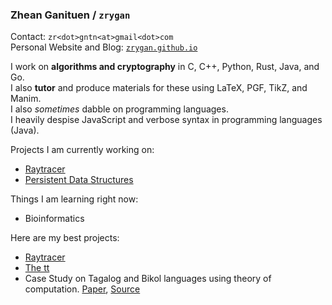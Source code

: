 ### **Zhean Ganituen** / `zrygan`

Contact: `zr<dot>gntn<at>gmail<dot>com` <br>
Personal Website and Blog: [`zrygan.github.io`](zrygan.github.io)

I work on **algorithms and cryptography** in C, C++, Python, Rust, Java, and Go. <br>
I also **tutor** and produce materials for these using LaTeX, PGF, TikZ, and Manim. <br>
I also _sometimes_ dabble on programming languages. <br>
I heavily despise JavaScript and verbose syntax in programming languages (Java).

Projects I am currently working on:
- [Raytracer](https://github.com/zrygan/raytracer)
- [Persistent Data Structures](https://github.com/zrygan/tt/tree/main/DSA%202/Data%20Structures)

Things I am learning right now:
- Bioinformatics

Here are my best projects:
- [Raytracer](https://github.com/zrygan/raytracer)
- [The tt](https://github.com/zrygan/tt)
- Case Study on Tagalog and Bikol languages using theory of computation. [Paper](https://github.com/zrygan/Filipino-Case-Study), [Source](https://github.com/zrygan/LanguageTool-Case-Study)
